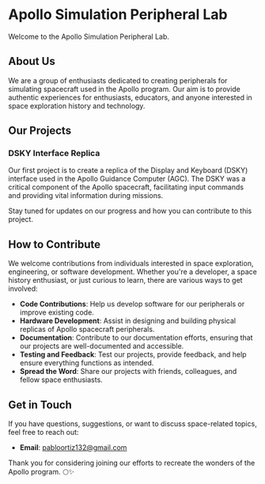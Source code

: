 # Apollo Simulation Peripheral Lab

Welcome to the Apollo Simulation Peripheral Lab.

## About Us
We are a group of enthusiasts dedicated to creating peripherals for simulating spacecraft used in the Apollo program. Our aim is to provide authentic experiences for enthusiasts, educators, and anyone interested in space exploration history and technology.

## Our Projects
### DSKY Interface Replica
Our first project is to create a replica of the Display and Keyboard (DSKY) interface used in the Apollo Guidance Computer (AGC). The DSKY was a critical component of the Apollo spacecraft, facilitating input commands and providing vital information during missions.

Stay tuned for updates on our progress and how you can contribute to this project.

## How to Contribute
We welcome contributions from individuals interested in space exploration, engineering, or software development. Whether you're a developer, a space history enthusiast, or just curious to learn, there are various ways to get involved:

- **Code Contributions**: Help us develop software for our peripherals or improve existing code.
- **Hardware Development**: Assist in designing and building physical replicas of Apollo spacecraft peripherals.
- **Documentation**: Contribute to our documentation efforts, ensuring that our projects are well-documented and accessible.
- **Testing and Feedback**: Test our projects, provide feedback, and help ensure everything functions as intended.
- **Spread the Word**: Share our projects with friends, colleagues, and fellow space enthusiasts.

## Get in Touch
If you have questions, suggestions, or want to discuss space-related topics, feel free to reach out:

- **Email**: [pabloortiz132@gmail.com](mailto:pabloortiz132@gmail.com)

Thank you for considering joining our efforts to recreate the wonders of the Apollo program. 🌕✨
